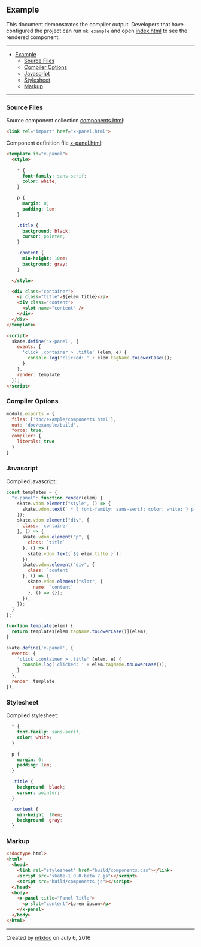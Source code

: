 ## Example

This document demonstrates the compiler output. Developers that have configured the project can run `mk example` and open [index.html](https://github.com/tmpfs/trucks/blob/master/doc/example/index.html) to see the rendered component.

---

- [Example](#example)
  - [Source Files](#source-files)
  - [Compiler Options](#compiler-options)
  - [Javascript](#javascript)
  - [Stylesheet](#stylesheet)
  - [Markup](#markup)

---

### Source Files

Source component collection [components.html](https://github.com/tmpfs/trucks/blob/master/doc/example/components.html):

```html
<link rel="import" href="x-panel.html">
```

Component definition file [x-panel.html](https://github.com/tmpfs/trucks/blob/master/doc/example/x-panel.html):

```html
<template id="x-panel">
  <style>

    * {
      font-family: sans-serif;
      color: white;
    }

    p {
      margin: 0; 
      padding: 1em;
    }

    .title {
      background: black;
      cursor: pointer;
    }

    .content {
      min-height: 10em;
      background: gray;
    }

  </style>

  <div class="container">
    <p class="title">${elem.title}</p>
    <div class="content">
      <slot name="content" />
    </div>
  </div>
</template>

<script>
  skate.define('x-panel', {
    events: {
      'click .container > .title' (elem, e) {
        console.log('clicked: ' + elem.tagName.toLowerCase());
      }
    },
    render: template
  });
</script>
```

### Compiler Options

```javascript
module.exports = {
  files: ['doc/example/components.html'],
  out: 'doc/example/build',
  force: true,
  compiler: {
    literals: true
  }
}
```

### Javascript

Compiled javascript:

```javascript
const templates = {
  "x-panel": function render(elem) {
    skate.vdom.element("style", () => {
      skate.vdom.text(` * { font-family: sans-serif; color: white; } p { margin: 0; padding: 1em; } .title { background: black; cursor: pointer; } .content { min-height: 10em; background: gray; } `);
    });
    skate.vdom.element("div", {
      class: `container`
    }, () => {
      skate.vdom.element("p", {
        class: `title`
      }, () => {
        skate.vdom.text(`${ elem.title }`);
      });
      skate.vdom.element("div", {
        class: `content`
      }, () => {
        skate.vdom.element("slot", {
          name: `content`
        }, () => {});
      });
    });
  }
};

function template(elem) {
  return templates[elem.tagName.toLowerCase()](elem);
}

skate.define('x-panel', {
  events: {
    'click .container > .title' (elem, e) {
      console.log('clicked: ' + elem.tagName.toLowerCase());
    }
  },
  render: template
});
```

### Stylesheet

Compiled stylesheet:

```css
  * {
    font-family: sans-serif;
    color: white;
  }

  p {
    margin: 0; 
    padding: 1em;
  }

  .title {
    background: black;
    cursor: pointer;
  }

  .content {
    min-height: 10em;
    background: gray;
  }

```

### Markup

```html
<!doctype html>
<html>
  <head>
    <link rel="stylesheet" href="build/components.css"></link>
    <script src="skate-1.0.0-beta.7.js"></script>
    <script src="build/components.js"></script>
  </head>
  <body>
    <x-panel title="Panel Title">
      <p slot="content">Lorem ipsum</p> 
    </x-panel>
  </body>
</html>
```

---

Created by [mkdoc](https://github.com/mkdoc/mkdoc) on July 6, 2016

[trucks]: https://github.com/tmpfs/trucks
[trucks-cli]: https://github.com/tmpfs/trucks/blob/master/packages/trucks-cli
[skatejs]: https://github.com/skatejs/skatejs
[webcomponents]: https://github.com/w3c/webcomponents
[shadow-dom]: https://w3c.github.io/webcomponents/spec/shadow/
[custom-elements]: https://www.w3.org/TR/custom-elements/
[html-imports]: https://w3c.github.io/webcomponents/spec/imports/
[html-templates]: https://html.spec.whatwg.org/multipage/scripting.html#the-template-element
[polymer]: https://www.polymer-project.org/1.0/
[react]: https://facebook.github.io/react/
[react-webcomponents]: https://github.com/facebook/react/issues/5052
[react-integration]: https://github.com/skatejs/react-integration
[mozilla-webcomponents]: https://hacks.mozilla.org/2014/12/mozilla-and-web-components/
[csp]: http://content-security-policy.com/
[npm]: https://www.npmjs.com/
[postcss]: https://github.com/postcss/postcss
[mkdoc]: https://github.com/mkdoc/mkdoc
[mkapi]: https://github.com/mkdoc/mkapi
[mkparse]: https://github.com/mkdoc/mkparse
[jshint]: http://jshint.com
[jscs]: http://jscs.info

